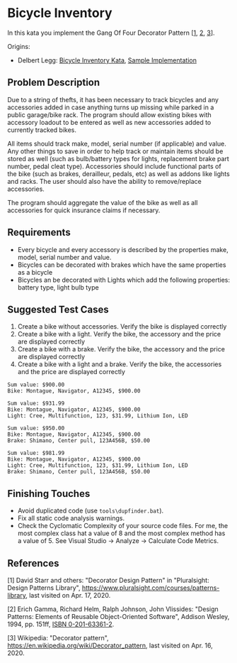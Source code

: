 # Bicycle Inventory

In this kata you implement the Gang Of Four Decorator Pattern [[1](#ref-1), [2](#ref-2), [3](#ref-3)].

Origins:

- Delbert Legg: [Bicycle Inventory Kata](https://gist.github.com/delbertlegg/1dc4ae8950c19c7c2407ec52bbd4aef0), [Sample Implementation](https://github.com/delbertlegg/Design-pattern-katas)

## Problem Description

Due to a string of thefts, it has been necessary to track bicycles and any accessories added in case anything turns up missing while parked in a public garage/bike rack. The program should allow existing bikes with accessory loadout to be entered as well as new accessories added to currently tracked bikes.

All items should track make, model, serial number (if applicable) and value. Any other things to save in order to help track or maintain items should be stored as well (such as bulb/battery types for lights, replacement brake part number, pedal cleat type). Accessories should include functional parts of the bike (such as brakes, derailleur, pedals, etc) as well as addons like lights and racks. The user should also have the ability to remove/replace accessories.

The program should aggregate the value of the bike as well as all accessories for quick insurance claims if necessary.

## Requirements

- Every bicycle and every accessory is described by the properties make, model, serial number and value.
- Bicycles can be decorated with brakes which have the same properties as a bicycle
- Bicycles an be decorated with Lights which add the following properties: battery type, light bulb type

## Suggested Test Cases

1. Create a bike without accessories. Verify the bike is displayed correctly
2. Create a bike with a light. Verify the bike, the accessory and the price are displayed correctly
3. Create a bike with a brake. Verify the bike, the accessory and the price are displayed correctly
4. Create a bike with a light and a brake. Verify the bike, the accessories and the price are displayed correctly

```
Sum value: $900.00
Bike: Montague, Navigator, A12345, $900.00

Sum value: $931.99
Bike: Montague, Navigator, A12345, $900.00
Light: Cree, Multifunction, 123, $31.99, Lithium Ion, LED

Sum value: $950.00
Bike: Montague, Navigator, A12345, $900.00
Brake: Shimano, Center pull, 123A456B, $50.00

Sum value: $981.99
Bike: Montague, Navigator, A12345, $900.00
Light: Cree, Multifunction, 123, $31.99, Lithium Ion, LED
Brake: Shimano, Center pull, 123A456B, $50.00
```

## Finishing Touches

- Avoid duplicated code (use `tools\dupfinder.bat`).
- Fix all static code analysis warnings.
- Check the Cyclomatic Complexity of your source code files. For me, the most complex class hat a value of 8 and the most complex method has a value of 5. See Visual Studio -> Analyze -> Calculate Code Metrics.

## References

<a name="ref-1">[1]</a> David Starr and others: "Decorator Design Pattern" in "Pluralsight: Design Patterns Library", https://www.pluralsight.com/courses/patterns-library, last visited on Apr. 17, 2020.

<a name="ref-2">[2]</a> Erich Gamma, Richard Helm, Ralph Johnson, John Vlissides: "Design Patterns: Elements of Reusable Object-Oriented Software", Addison Wesley, 1994, pp. 151ff, [ISBN 0-201-63361-2](https://en.wikipedia.org/wiki/Special:BookSources/0-201-63361-2).

<a name="ref-3">[3]</a> Wikipedia: "Decorator pattern", https://en.wikipedia.org/wiki/Decorator_pattern, last visited on Apr. 16, 2020.
